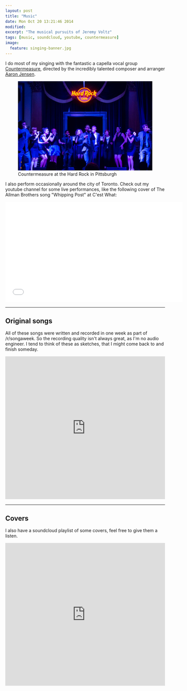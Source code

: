 ```yaml
---
layout: post
title: "Music"
date: Mon Oct 20 13:21:46 2014
modified:
excerpt: "The musical pursuits of Jeremy Voltz"
tags: [music, soundcloud, youtube, countermeasure]
image: 
  feature: singing-banner.jpg
---
```


I do most of my singing with the fantastic a capella vocal group [Countermeasure](http://www.countermeasuremusic.com), directed by the incredibly talented composer and arranger [Aaron Jensen](http://www.aaronjensen.ca).  

<figure>
    <img src="/images/hard-rock.jpg">
    <figcaption>Countermeasure at the Hard Rock in Pittsburgh</figcaption>
</figure>

I also perform occasionally around the city of Toronto.  Check out my youtube channel for some live performances, like the following cover of The Allman Brothers song "Whipping Post" at C'est What:

<iframe width="560" height="315" src="//www.youtube.com/embed/nI4wpJ75vMQ?list=UUtvGDX3DUQYHtTt_HNxxCbw" frameborder="0" allowfullscreen></iframe>

---

## Original songs

All of these songs were written and recorded in one week as part of /r/songaweek.  So the recording quality isn't always great, as I'm no audio engineer.  I tend to think of these as sketches, that I might come back to and finish someday.  

<iframe width="100%" height="450" scrolling="no" frameborder="no" src="https://w.soundcloud.com/player/?url=https%3A//api.soundcloud.com/playlists/55835612&amp;color=ff5500&amp;auto_play=false&amp;hide_related=false&amp;show_comments=true&amp;show_user=true&amp;show_reposts=false"></iframe>

---

## Covers

I also have a soundcloud playlist of some covers, feel free to give them a listen. 

<iframe width="100%" height="450" scrolling="no" frameborder="no" src="https://w.soundcloud.com/player/?url=https%3A//api.soundcloud.com/playlists/55836784&amp;color=ff5500&amp;auto_play=false&amp;hide_related=false&amp;show_comments=true&amp;show_user=true&amp;show_reposts=false"></iframe>

